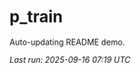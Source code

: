 # p_train

Auto-updating README demo.

<!--START_SECTION:status-->
_Last run: 2025-09-16 07:19 UTC_
<!--END_SECTION:status-->








































































































































































































































































































































































































































































































































































































































